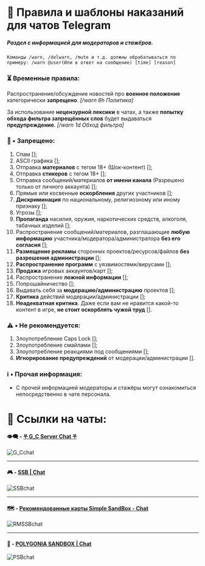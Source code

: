 # 📝 Правила и шаблоны наказаний для чатов Telegram
##### Раздел с информацией для модераторов и стажёров.

`Команды /warn, /delwarn, /mute и т.д. должны обрабатываться по примеру: /warn @user(Или в ответ на сообщение) [time] [reason]`

### ⏳ Временные правила:
Распространение/обсуждение новостей про **военное положение** категорически **запрещено**. _[/warn 6h Политика]_

За использование **нецензурной лексики** в чатах, а также **попытку обхода фильтра запрещённых слов** будет выдаваться **предупреждение**. _[/warn 1d Обход фильтра]_

### 🚫 • Запрещено:
1. Спам [];
2. ASCII графика [];
3. Отправка **материалов** с тегом 18+ (Шок-контент) [];
4. Отправка **стикеров** с тегом 18+ [];
5. Отправка сообщений/материалов **от имени канала** (Разрешено только от личного аккаунта) [];
6. Прямые или косвенные **оскорбления** других участников [];
7. **Дискриминация** по национальному, религиозному или иному признаку [];
8. Угрозы [];
9. **Пропаганда** насилия, оружия, наркотических средств, алкоголя, табачных изделий [];
10. Распространение сообщений/материалов, разглашающие **любую информацию** участника/модератора/администратора **без его согласия** [];
11. **Размещение рекламы** сторонних проектов/ресурсов/файлов **без разрешения администрации** [];
12. **Распространение программ** с уязвимостями/вирусами [];
13. **Продажа** игровых аккаунтов/карт [];
14. Распространение **ложной информации** [];
15. Попрошайничество [];
16. Выдавать себя за **модерацию/администрацию** проектов [];
17. **Критика** действий модерации/администрации [];
18. **Неадекватная критика**. Даже если вам не нравится какой-то контент в игре, **не стоит оскорблять чужой труд** [].

### ⚠️ • Не рекомендуется:
1. Злоупотребление Caps Lock [];
2. Злоупотребление смайлами [];
3. Злоупотребление реакциями под сообщениями [];
4. **Игнорирование предупреждений** от модерации/администрации [].

### ℹ️ • Прочая информация:
* С прочей информацией модераторы и стажёры могут ознакомиться непосредственно в чате персонала.

# 🔗 Ссылки на чаты:
#### 👁️‍🗨️ - [⛧ G_C Server Chat ⛧](https://t.me/+WA4ubIKzWSsxOWRi)
![G_Cchat](https://github.com/GamzeeChert/ChatRules/blob/main/G_Cchat.jpg?raw=true)
- - - - -
#### 🎮 - [SSB | Chat](https://t.me/SimpleSandBox2Chat)
![SSBchat](https://github.com/GamzeeChert/ChatRules/blob/main/SSBchat.jpg?raw=true)
- - - - -
#### 🗺 - [Рекомендованные карты Simple SandBox - Chat](https://t.me/SimpleSandBoxRecommendedMapsChat)
![RMSSBchat](https://github.com/GamzeeChert/ChatRules/blob/main/RMSSBchat.jpg?raw=true)
- - - - -
#### 👾 - [POLYGONIA SANDBOX | Chat](https://t.me/polygonia_sandbox_chat)
![PSBchat](https://github.com/GamzeeChert/ChatRules/blob/main/PSBchat.jpg?raw=true)